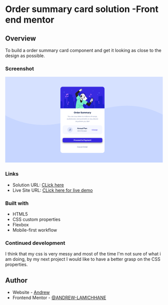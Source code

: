 # Order summary card solution -Front end mentor

## Overview

To build a order summary card component and get it looking as close to the design as possible.

### Screenshot

![](./images/Desktop-preview.png) 




### Links

- Solution URL: [CLick here](https://your-solution-url.com)
- Live Site URL: [CLick here for live demo](https://your-live-site-url.com)

### Built with

- HTML5
- CSS custom properties
- Flexbox
- Mobile-first workflow


### Continued development

I think that my css is very messy and most of the time I'm not sure of what i am doing, by my next project I would like to have a better grasp on the
CSS properties.

## Author

- Website - [Andrew](https://www.your-site.com)
- Frontend Mentor - [@ANDREW-LAMICHHANE](https://www.frontendmentor.io/profile/ANDREW-LAMICHHANE)
